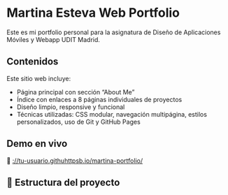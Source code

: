 # Martina Esteva Web Portfolio

Este es mi portfolio personal para la asignatura de Diseño de Aplicaciones Móviles y Webapp UDIT Madrid.

## Contenidos

Este sitio web incluye:

- Página principal con sección “About Me”
- Índice con enlaces a 8 páginas individuales de proyectos
- Diseño limpio, responsive y funcional
- Técnicas utilizadas: CSS modular, navegación multipágina, estilos personalizados, uso de Git y GitHub Pages

## Demo en vivo

🔗 [://tu-usuario.githuhttpsb.io/martina-portfolio/](https://tu-usuario.github.io/martina-portfolio/)

## 📂 Estructura del proyecto

